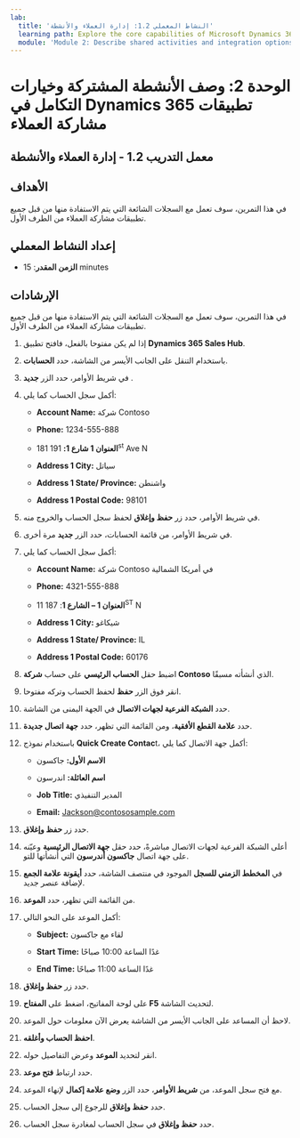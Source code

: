 ```yaml
---
lab:
  title: 'النشاط المعملي 1.2: إدارة العملاء والأنشطة'
  learning path: Explore the core capabilities of Microsoft Dynamics 365 customer engagement apps
  module: 'Module 2: Describe shared activities and integration options in Dynamics 365 customer engagement apps'
---
```


الوحدة 2: وصف الأنشطة المشتركة وخيارات التكامل في Dynamics 365 تطبيقات مشاركة العملاء
========================

## معمل التدريب 1.2 - إدارة العملاء والأنشطة

## الأهداف

في هذا التمرين، سوف تعمل مع السجلات الشائعة التي يتم الاستفادة منها من قبل جميع تطبيقات مشاركة العملاء من الطرف الأول. 

## إعداد النشاط المعملي

  - **الزمن المقدر**: 15 minutes

## الإرشادات

في هذا التمرين، سوف تعمل مع السجلات الشائعة التي يتم الاستفادة منها من قبل جميع تطبيقات مشاركة العملاء من الطرف الأول. 

1. إذا لم يكن مفتوحا بالفعل، فافتح تطبيق **Dynamics 365 Sales Hub**.  

2. باستخدام التنقل على الجانب الأيسر من الشاشة، حدد **الحسابات**.  

3. في شريط الأوامر، حدد الزر **جديد** . 

4. أكمل سجل الحساب كما يلي: 

    - **Account Name:** شركة Contoso 

    - **Phone:** 1234-555-888 

    - **العنوان 1 شارع 1:** 191 181<sup data-htmlnode="">st</sup> Ave N 

    - **Address 1 City:** سياتل 

    - **Address 1 State/ Province:** واشنطن 

    - **Address 1 Postal Code:** 98101 

5. في شريط الأوامر، حدد زر **حفظ وإغلاق** لحفظ سجل الحساب والخروج منه. 

6. في شريط الأوامر، من قائمة الحسابات، حدد الزر **جديد** مرة أخرى. 

7. أكمل سجل الحساب كما يلي: 

    - **Account Name:** شركة Contoso في أمريكا الشمالية 

    - **Phone:** 4321-555-888 

    - **العنوان 1 – الشارع 1**: 187 11<sup data-htmlnode="">ST</sup> N 

    - **Address 1 City:** شيكاغو 

    - **Address 1 State/ Province:** IL 

    - **Address 1 Postal Code:** 60176 

8. اضبط حقل **الحساب الرئيسي** على حساب **شركة Contoso** الذي أنشأته مسبقًا. 

9. انقر فوق الزر **حفظ** لحفظ الحساب وتركه مفتوحا. 

10. حدد **الشبكة الفرعية لجهات الاتصال** في الجهة اليمنى من الشاشة. 

11. حدد **علامة القطع الأفقية**، ومن القائمة التي تظهر، حدد **جهة اتصال جديدة**.  

12. باستخدام نموذج **Quick Create Contac**t، أكمل جهة الاتصال كما يلي: 

    - **الاسم الأول:** جاكسون 

    - **اسم العائلة:** اندرسون 

    - **Job Title:** المدير التنفيذي 

    - **Email:** Jackson@contososample.com 

13. حدد زر **حفظ وإغلاق**. 

14. أعلى الشبكة الفرعية لجهات الاتصال مباشرةً، حدد حقل **‏‏جهة الاتصال الرئيسية** وعيّنه على جهة اتصال **جاكسون أندرسون** التي أنشأتها للتو.  

15. في **المخطط الزمني للسجل** الموجود في منتصف الشاشة، حدد **أيقونة علامة الجمع** لإضافة عنصر جديد.  

16. من القائمة التي تظهر، حدد **الموعد**. 

17. أكمل الموعد على النحو التالي: 

    - **Subject:** لقاء مع جاكسون 

    - **Start Time:** غدًا الساعة 10:00 صباحًا 

    - **End Time:** غدًا الساعة 11:00 صباحًا 

18. حدد زر **حفظ وإغلاق**. 

19. على لوحة المفاتيح، اضغط على **المفتاح F5** لتحديث الشاشة. 

20. لاحظ أن المساعد على الجانب الأيسر من الشاشة يعرض الآن معلومات حول الموعد. 

21. **احفظ الحساب وأغلقه**.  

22. انقر لتحديد **الموعد** وعرض التفاصيل حوله.  

23. حدد ارتباط **فتح موعد**. 

24. مع فتح سجل الموعد، من **شريط الأوامر**، حدد الزر **وضع علامة إكمال** لإنهاء الموعد.  

25. حدد **حفظ وإغلاق** للرجوع إلى سجل الحساب.  

26. حدد **حفظ وإغلاق** في سجل الحساب لمغادرة سجل الحساب. 
